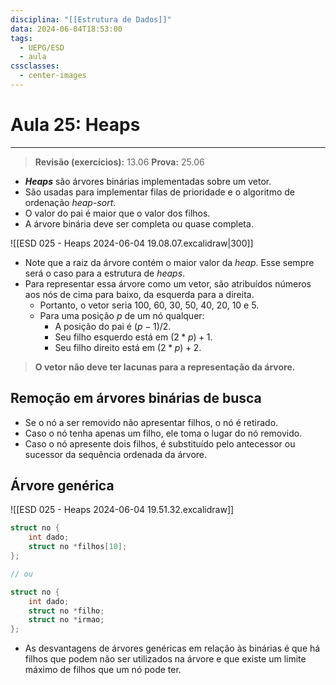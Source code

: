 ```yaml
---
disciplina: "[[Estrutura de Dados]]"
data: 2024-06-04T18:53:00
tags:
  - UEPG/ESD
  - aula
cssclasses:
  - center-images
---
```

# Aula 25: Heaps
- - -
> **Revisão (exercícios):** 13.06
> **Prova:** 25.06

- ***Heaps*** são árvores binárias implementadas sobre um vetor.
- São usadas para implementar filas de prioridade e o algoritmo de ordenação *heap-sort*.
- O valor do pai é maior que o valor dos filhos.
- A árvore binária deve ser completa ou quase completa.

![[ESD 025 - Heaps 2024-06-04 19.08.07.excalidraw|300]]
- Note que a raiz da árvore contém o maior valor da *heap*. Esse sempre será o caso para a estrutura de *heaps*.
- Para representar essa árvore como um vetor, são atribuídos números aos nós de cima para baixo, da esquerda para a direita.
	- Portanto, o vetor seria 100, 60, 30, 50, 40, 20, 10 e 5.
	- Para uma posição $p$ de um nó qualquer:
		- A posição do pai é $(p-1)/2$.
		- Seu filho esquerdo está em $(2*p)+1$.
		- Seu filho direito está em $(2*p)+2$.

> **O vetor não deve ter lacunas para a representação da árvore.**

## Remoção em árvores binárias de busca

- Se o nó a ser removido não apresentar filhos, o nó é retirado.
- Caso o nó tenha apenas um filho, ele toma o lugar do nó removido.
- Caso o nó apresente dois filhos, é substituído pelo antecessor ou sucessor da sequência ordenada da árvore.

## Árvore genérica

![[ESD 025 - Heaps 2024-06-04 19.51.32.excalidraw]]

```cpp
struct no {
	int dado;
	struct no *filhos[10];
};

// ou

struct no {
	int dado;
	struct no *filho;
	struct no *irmao;
};
```

- As desvantagens de árvores genéricas em relação às binárias é que há filhos que podem não ser utilizados na árvore e que existe um limite máximo de filhos que um nó pode ter.
